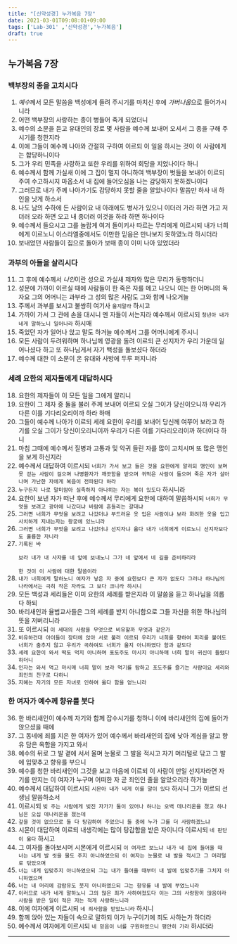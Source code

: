 ```yaml
---
title: "[신약성경] 누가복음 7장"
date: 2021-03-01T09:08:01+09:00
tags: ['Lab-301' ,'신약성경','누가복음']
draft: true
---
```

## 누가복음 7장
### 백부장의 종을 고치시다
1. *예수*께서 모든 말씀을 백성에게 들려 주시기를 마치신 후에 *가버나움*으로 들어가시니라
2. 어떤 백부장의 사랑하는 종이 병들어 죽게 되었더니
3. 예수의 소문을 듣고 유대인의 장로 몇 사람을 예수께 보내어 오셔서 그 종을 구해 주시기를 청한지라
4. 이에 그들이 예수께 나아와 간절히 구하여 이르되 이 일을 하시는 것이 이 사람에게는 합당하니이다
5. 그가 우리 민족을 사랑하고 또한 우리를 위하여 회당을 지었나이다 하니
6. 예수께서 함께 가실새 이에 그 집이 멀지 아니하여 백부장이 벗들을 보내어 이르되 주여 수고하시지 마옵소서 내 집에 들어오심을 나는 감당하지 못하겠나이다
7. 그러므로 내가 주께 나아가기도 감당하지 못할 줄을 알았나이다 말씀만 하사 내 하인을 낫게 하소서
8. 나도 남의 수하에 든 사람이요 내 아래에도 병사가 있으니 이더러 가라 하면 가고 저더러 오라 하면 오고 내 종더러 이것을 하라 하면 하나이다
9. 예수께서 들으시고 그를 놀랍게 여겨 돌이키사 따르는 무리에게 이르시되 내가 너희에게 이르노니 이스라엘중에서도 이만한 믿음은 만나보지 못하였노라 하시더라
10. 보내었던 사람들이 집으로 돌아가 보매 종이 이미 나아 있었더라
### 과부의 아들을 살리시다
11. 그 후에 예수께서 *나인*이란 성으로 가실새 제자와 많은 무리가 동행하더니
12. 성문에 가까이 이르실 때에 사람들이 한 죽은 자를 메고 나오니 이는 한 어머니의 독자요 그의 어머니는 과부라 그 성의 많은 사람도 그와 함께 나오거늘
13. 주께서 과부를 보시고 불쌍히 여기사 `울지말라` 하시고
14. 가까이 가서 그 관에 손을 대시니 멘 자들이 서는지라 예수께서 이르시되 `청년아 내가 네게 말하노니 일어나라` 하시매
15. 죽었던 자가 일어나 앉고 말도 하거늘 예수께서 그를 어머니에게 주시니
16. 모든 사람이 두려워하며 하나님께 영광을 돌려 이르되 큰 선지자가 우리 가운데 일어나셨다 하고 또 하나님게서 자기 백성을 돌보셨다 하더라
17. 예수께 대한 이 소문이 온 유대와 사방에 두루 퍼지니라
### 세례 요한의 제자들에게 대답하시다
18. 요한의 제자들이 이 모든 일을 그에게 알리니
19. 요한이 그 제자 중 둘을 불러 주께 보내어 이르되 오실 그이가 당신이오니까 우리가 다른 이를 기다리오리이까 하라 하매
20. 그들이 예수께 나아가 이르되 세례 요한이 우리를 보내어 당신께 여쭈어 보라고 하기를 오실 그이가 당신이오리니이까 우리가 다른 이를 기다리오리이까 하더이다 하니
21. 마침 그때에 예수께서 질병과 고통과 및 악귀 들린 자를 많이 고치시며 또 많은 맹인을 보게 하신지라
22. 예수께서 대답하여 이르시되 `너희가 가서 보고 들은 것을 요한에게 알리되 맹인이 보며 못 걷는 사람이 걸으며 나병환자가 깨끗함을 받으며 귀먹은 사람이 들으며 죽은 자가 살아나며 가난한 자에게 복음이 전파된다 하라`
23. `누구든지 나로 말미암아 실족하지 아나히는 자는 복이 있도다` 하시니라
24. 요한이 보낸 자가 떠난 후에 예수께서 무리에게 요한에 대하여 말씀하시되 `너희가 무엇을 보려고 광야에 나갔더냐 바람에 흔들리는 갈대냐`
25. `그러면 너희가 무엇을 보려고 나갔더냐 부드러운 옷 입은 사람이냐 보라 화려한 옷을 입고 사치하게 지내는자는 왕궁에 있느니라`
26. `그러면 너희가 무엇을 보려고 나갔더냐 선지자냐 옳다 내가 너희에게 이르노니 선지자보다도 훌륭한 자니라`
27. `기록된 바`
    ```
    보라 내가 내 사자를 네 앞에 보내노니 그가 네 앞에서 네 길을 준비하리라
    ```
    `한 것이 이 사람에 대한 말씀이라`
28. `내가 너희에게 말하노니 여자가 낳은 자 중에 요한보다 큰 자가 없도다 그러나 하나님의 나라에서는 극히 작은 자라도 그 보다 크니라 하시니`
29. 모든 백성과 세리들은 이미 요한의 세례를 받은지라 이 말씀을 듣고 하나님을 의롭다 하되
30. 바리새인과 율법교사들은 그의 세례를 받지 아니함으로 그들 자신을 위한 하나님의 뜻을 저버리니라
31. 또 이르시되 `이 세대의 사람을 무엇으로 비유할까 무엇과 같은가` 
32. `비유하건대 아이들이 장터에 앉아 서로 불러 이르되 우리가 너희를 향하여 피리를 불어도 너희가 춤추지 않고 우리가 곡하여도 너희가 울지 아니하였다 함과 같도다`
33. `세례 요한이 와서 떡도 먹지 아니하며 포도주도 마시지 아니하매 너희 말이 귀신이 들렸다 하더니`
34. `인자는 와서 먹고 마시매 너희 말이 보라 먹기를 탐하고 포도주를 즐기는 사람이요 세리와 죄인의 친구로 다하니`
35. `지혜는 자기의 모든 자녀로 인하여 옳다 함을 얻느니라`
### 한 여자가 예수께 향유를 붓다
36. 한 바리새인이 예수께 자기와 함께 잡수시기를 청하니 이에 바리새인의 집에 들어가 앉으셨을 때에
37. 그 동네에 죄를 지은 한 여자가 있어 예수께서 바리새인의 집에 낮아 계심을 알고 향유 담은 옥합을 가지고 와서
38. 예수의 뒤로 그 발 곁에 서서 울며 눈물로 그 발을 적시고 자기 머리털로 닦고 그 발에 입맞추고 향유를 부으니
39. 예수를 청한 바리새인이 그것을 보고 마음에 이르되 이 사람이 만일 선지자라면 자기를 만지는 이 여자가 누구며 어떠한 자 곧 죄인인 줄을 알았으리라 하거늘
40. 예수께서 대답하여 이르시되 `시몬아 내가 네게 이를 말이 있다` 하시니 그가 이르되 선생님 말씀하소서
41. 이르시되 `빚 주는 사람에게 빚진 자가가 둘이 있어나 하나는 오백 데나리온을 졌고 하나님은 오십 데나리온을 졌는데`
42. `갚을 것이 없으므로 둘 다 탕감하여 주었으니 둘 중에 누가 그를 더 사랑하겠느냐`
43. 시몬이 대답하여 이르되 내생각에는 많이 탕감함을 받은 자이니다 이르시되 `네 판단이 옳다` 하시고
44. 그 여자를 돌아보시며 시몬에게 이르시되 `이 여자르 보느냐 내가 네 집에 들어올 때 너는 내게 발 씻을 물도 주지 아니하였으되 이 여자는 눈물로 내 발을 적시고 그 머리털로 닦았으며`
45. `너는 내게 입맞추지 아니하였으되 그는 내가 들어올 때부터 내 발에 입맞추기를 그치지 아니하였으며`
46. `너는 내 머리에 감람유도 붓지 아니하였으되 그는 향유를 내 발에 부었느니라`
47. `이러므로 내가 네게 말하노니 그의 많은 죄가 사하여젔도다 이는 그의 사랑함이 많음이라 사람을 받은 일이 적은 자는 적게 사랑하느니라`
48. 이에 여자에게 이르시되 `네 죄사함을 받았느니라` 하시니
49. 함께 앉아 있는 자들이 속으로 말하되 이가 누구이기에 죄도 사하는가 하더라
50. 예수께서 여자에게 이르시되 `네 믿음이 너를 구원하였으니 평안히 가라` 하시더라
***


